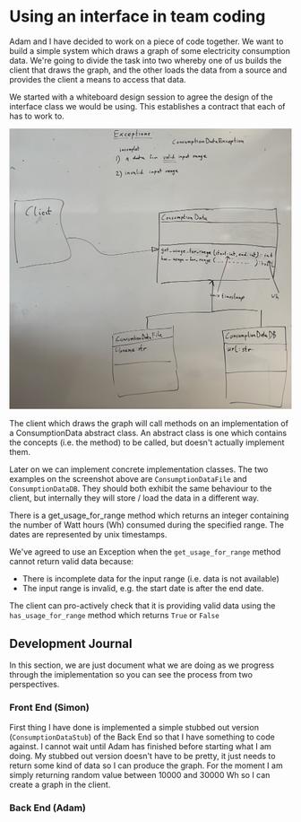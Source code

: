 # Using an interface in team coding

Adam and I have decided to work on a piece of code together.  We want to build a simple system which draws a graph of some electricity consumption data.  We're going to divide the task into two whereby one of us builds the client that draws the graph, and the other loads the data from a source and provides the client a means to access that data.

We started with a whiteboard design session to agree the design of the interface class we would be using.  This establishes a contract that each of has to work to.

![This is an image](whiteboard.jpg)

The client which draws the graph will call methods on an implementation of a ConsumptionData abstract class.  An abstract class is one which contains the concepts (i.e. the method) to be called, but doesn't actually implement them.

Later on we can implement concrete implementation classes.  The two examples on the screenshot above are `ConsumptionDataFile` and `ConsumptionDataDB`.  They should both exhibit the same behaviour to the client, but internally they will store / load the data in a different way.

There is a get_usage_for_range method which returns an integer containing the number of Watt hours (Wh) consumed during the specified range.  The dates are represented by unix timestamps.

We've agreed to use an Exception when the `get_usage_for_range` method cannot return valid data because:

* There is incomplete data for the input range (i.e. data is not available)
* The input range is invalid, e.g. the start date is after the end date.

The client can pro-actively check that it is providing valid data using the `has_usage_for_range` method which returns `True` or `False`

## Development Journal

In this section, we are just document what we are doing as we progress through the imiplementation so you can see the process from two perspectives.

### Front End (Simon)

First thing I have done is implemented a simple stubbed out version (`ConsumptionDataStub`) of the Back End so that I have something to code against.  I cannot wait until Adam has finished before starting what I am doing.  My stubbed out version doesn't have to be pretty, it just needs to return some kind of data so I can produce the graph.  For the moment I am simply returning random value between 10000 and 30000 Wh so I can create a graph in the client.


### Back End (Adam)
